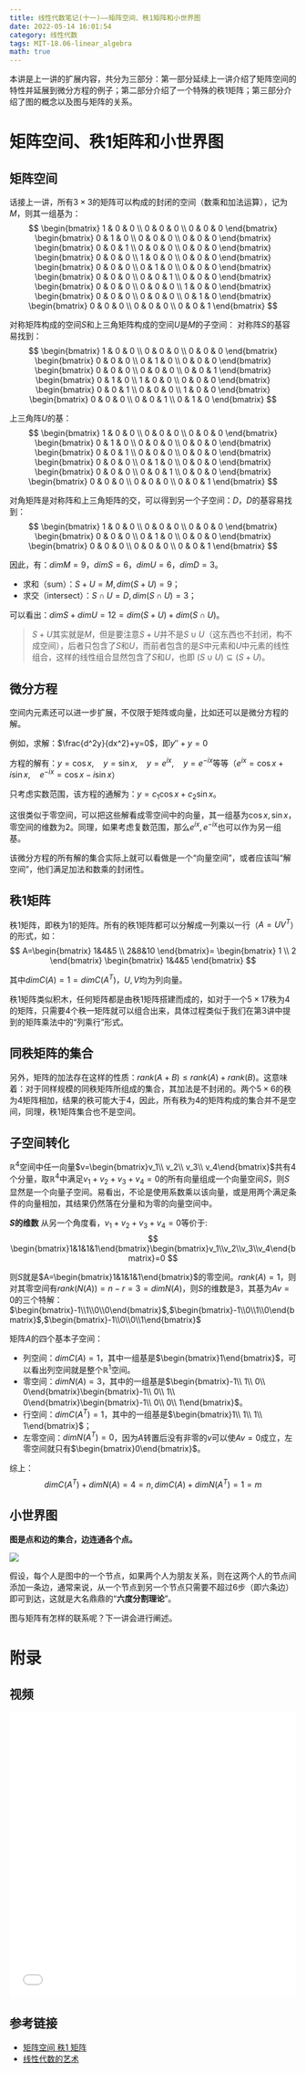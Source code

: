 ```yaml
---
title: 线性代数笔记(十一)——矩阵空间、秩1矩阵和小世界图
date: 2022-05-14 16:01:54
category: 线性代数
tags: MIT-18.06-linear_algebra
math: true
---
```


本讲是上一讲的扩展内容，共分为三部分：第一部分延续上一讲介绍了矩阵空间的特性并延展到微分方程的例子；第二部分介绍了一个特殊的秩1矩阵；第三部分介绍了图的概念以及图与矩阵的关系。

<!--more-->

# 矩阵空间、秩1矩阵和小世界图
## 矩阵空间
话接上一讲，所有$3\times 3$的矩阵可以构成的封闭的空间（数乘和加法运算），记为$M$，则其一组基为：
$$
\begin{bmatrix}
1 & 0 & 0 
\\ 0 & 0 & 0 
\\ 0 & 0 & 0 
\end{bmatrix}
\begin{bmatrix}
0 & 1 & 0 
\\ 0 & 0 & 0 
\\ 0 & 0 & 0 
\end{bmatrix}
\begin{bmatrix}
0 & 0 & 1 
\\ 0 & 0 & 0 
\\ 0 & 0 & 0 
\end{bmatrix} 
\begin{bmatrix}
0 & 0 & 0 
\\ 1 & 0 & 0 
\\ 0 & 0 & 0 
\end{bmatrix}
\begin{bmatrix}
0 & 0 & 0 
\\ 0 & 1 & 0 
\\ 0 & 0 & 0 
\end{bmatrix}
\begin{bmatrix}
0 & 0 & 0 
\\ 0 & 0 & 1 
\\ 0 & 0 & 0 
\end{bmatrix} 
\begin{bmatrix}
0 & 0 & 0 
\\ 0 & 0 & 0 
\\ 1 & 0 & 0 
\end{bmatrix}
\begin{bmatrix}
0 & 0 & 0 
\\ 0 & 0 & 0 
\\ 0 & 1 & 0 
\end{bmatrix}
\begin{bmatrix}
0 & 0 & 0 
\\ 0 & 0 & 0 
\\ 0 & 0 & 1 
\end{bmatrix}
$$

对称矩阵构成的空间$S$和上三角矩阵构成的空间$U$是$M$的子空间：
对称阵$S$的基容易找到：
$$
\begin{bmatrix}
1 & 0 & 0 
\\ 0 & 0 & 0 
\\ 0 & 0 & 0 
\end{bmatrix}
\begin{bmatrix}
0 & 0 & 0 
\\ 0 & 1 & 0 
\\ 0 & 0 & 0 
\end{bmatrix}
\begin{bmatrix}
0 & 0 & 0 
\\ 0 & 0 & 0
\\ 0 & 0 & 1 
\end{bmatrix} 
\begin{bmatrix}
0 & 1 & 0 
\\ 1 & 0 & 0 
\\ 0 & 0 & 0 
\end{bmatrix}
\begin{bmatrix}
0 & 0 & 1
\\ 0 & 0 & 0 
\\ 1 & 0 & 0 
\end{bmatrix}
\begin{bmatrix}
0 & 0 & 0 
\\ 0 & 0 & 1 
\\ 0 & 1 & 0 
\end{bmatrix}
$$

上三角阵$U$的基：
$$
\begin{bmatrix}
1 & 0 & 0 
\\ 0 & 0 & 0 
\\ 0 & 0 & 0 
\end{bmatrix}
\begin{bmatrix}
0 & 1 & 0 
\\ 0 & 0 & 0 
\\ 0 & 0 & 0 
\end{bmatrix}
\begin{bmatrix}
0 & 0 & 1 
\\ 0 & 0 & 0
\\ 0 & 0 & 0 
\end{bmatrix} 
\begin{bmatrix}
0 & 0 & 0 
\\ 0 & 1 & 0 
\\ 0 & 0 & 0 
\end{bmatrix}
\begin{bmatrix}
0 & 0 & 0
\\ 0 & 0 & 1 
\\ 0 & 0 & 0 
\end{bmatrix}
\begin{bmatrix}
0 & 0 & 0 
\\ 0 & 0 & 0
\\ 0 & 0 & 1 
\end{bmatrix}
$$

对角矩阵是对称阵和上三角矩阵的交，可以得到另一个子空间：$D$，$D$的基容易找到：
$$
\begin{bmatrix}
1 & 0 & 0 
\\ 0 & 0 & 0 
\\ 0 & 0 & 0 
\end{bmatrix}
\begin{bmatrix}
0 & 0 & 0 
\\ 0 & 1 & 0 
\\ 0 & 0 & 0 
\end{bmatrix}
\begin{bmatrix}
0 & 0 & 0 
\\ 0 & 0 & 0 
\\ 0 & 0 & 1 
\end{bmatrix} 
$$

因此，有：$dim M=9$，$dim S=6$，$dim U=6$，$dim D=3$。

- 求和（sum）：$S+U=M, dim(S+U)=9$；
- 求交（intersect）：$S \cap U=D, dim(S \cap U)=3$；

可以看出：$dim S + dim U=12=dim(S+U) + dim(S \cap U)$。

> $S+U$其实就是$M$，但是要注意$S+U$并不是$S \cup U$（这东西也不封闭，构不成空间），后者只包含了$S$和$U$，而前者包含的是$S$中元素和$U$中元素的线性组合，这样的线性组合显然包含了$S$和$U$，也即 $(S \cup U) \subseteq (S + U)$。

## 微分方程
空间内元素还可以进一步扩展，不仅限于矩阵或向量，比如还可以是微分方程的解。

例如，求解：$\frac{d^2y}{dx^2}+y=0$，即$y''+y=0$

方程的解有：$y=\cos{x}, \quad y=\sin{x}, \quad y=e^{ix}, \quad y=e^{-ix}$等等（$e^{ix}=\cos{x}+i\sin{x}, \quad e^{-ix}=\cos{x}-i\sin{x}$）

只考虑实数范围，该方程的通解为：$y=c_1 \cos{x} + c_2 \sin{x}$。

这很类似于零空间，可以把这些解看成零空间中的向量，其一组基为$\cos{x}, \sin{x}$，零空间的维数为2。同理，如果考虑复数范围，那么$e^{ix}, e^{-ix}$也可以作为另一组基。

该微分方程的所有解的集合实际上就可以看做是一个“向量空间”，或者应该叫“解空间”，他们满足加法和数乘的封闭性。

## 秩1矩阵
秩$1$矩阵，即秩为$1$的矩阵。所有的秩$1$矩阵都可以分解成一列乘以一行（$A=UV^T$）的形式，如：
$$
A=\begin{bmatrix}
1&4&5
\\ 2&8&10
\end{bmatrix}=
\begin{bmatrix}
1
\\ 2
\end{bmatrix}
\begin{bmatrix}
1&4&5
\end{bmatrix}
$$

其中$dimC(A)=1=dimC(A^T)$，$U, V$均为列向量。

秩$1$矩阵类似积木，任何矩阵都是由秩$1$矩阵搭建而成的，如对于一个$5 \times 17$秩为$4$的矩阵，只需要$4$个秩一矩阵就可以组合出来，具体过程类似于我们在第3讲中提到的矩阵乘法中的“列乘行”形式。

## 同秩矩阵的集合
另外，矩阵的加法存在这样的性质：$rank(A+B) \le rank(A)+rank(B)$。这意味着：对于同样规模的同秩矩阵所组成的集合，其加法是不封闭的。两个$5\times 6$的秩为$4$矩阵相加，结果的秩可能大于$4$，因此，所有秩为$4$的矩阵构成的集合并不是空间，同理，秩$1$矩阵集合也不是空间。

## 子空间转化
$\mathbb{R}^4$空间中任一向量$v=\begin{bmatrix}v_1\\ v_2\\ v_3\\ v_4\end{bmatrix}$共有4个分量，取$\mathbb{R}^4$中满足$v_1+v_2+v_3+v_4=0$的所有向量组成一个向量空间$S$，则$S$显然是一个向量子空间。易看出，不论是使用系数乘以该向量，或是用两个满足条件的向量相加，其结果仍然落在分量和为零的向量空间中。

**$S$的维数**
从另一个角度看，$v_1+v_2+v_3+v_4=0$等价于:
$$
\begin{bmatrix}1&1&1&1\end{bmatrix}\begin{bmatrix}v_1\\v_2\\v_3\\v_4\end{bmatrix}=0
$$

则$S$就是$A=\begin{bmatrix}1&1&1&1\end{bmatrix}$的零空间。$rank(A)=1$，则对其零空间有$rank(N(A))=n-r=3=dim N(A)$，则$S$的维数是$3$，其基为$Av=0$的三个特解：$\begin{bmatrix}-1\\1\\0\\0\end{bmatrix}$,$\begin{bmatrix}-1\\0\\1\\0\end{bmatrix}$,$\begin{bmatrix}-1\\0\\0\\1\end{bmatrix}$

矩阵$A$的四个基本子空间：

- 列空间：$dim C(A)=1$，其中一组基是$\begin{bmatrix}1\end{bmatrix}$，可以看出列空间就是整个$\mathbb{R}^1$空间。
- 零空间：$dim N(A)=3$，其中的一组基是$\begin{bmatrix}-1\\ 1\\ 0\\ 0\end{bmatrix}\begin{bmatrix}-1\\ 0\\ 1\\ 0\end{bmatrix}\begin{bmatrix}-1\\ 0\\ 0\\ 1\end{bmatrix}$。
- 行空间：$dim C(A^T)=1$，其中的一组基是$\begin{bmatrix}1\\ 1\\ 1\\ 1\end{bmatrix}$；
- 左零空间：$dim N(A^T)=0$，因为$A$转置后没有非零的$v$可以使$Av=0$成立，左零空间就只有$\begin{bmatrix}0\end{bmatrix}$。

综上：
$$
dim C(A^T)+dim N(A)=4=n, dim C(A)+dim N(A^T)=1=m
$$ 

## 小世界图
**图是点和边的集合，边连通各个点。**

![](2022-05-14-16-41-56.png)

假设，每个人是图中的一个节点，如果两个人为朋友关系，则在这两个人的节点间添加一条边，通常来说，从一个节点到另一个节点只需要不超过$6$步（即六条边）即可到达，这就是大名鼎鼎的“**六度分割理论**”。

图与矩阵有怎样的联系呢？下一讲会进行阐述。

# 附录
## 视频
<iframe src="//player.bilibili.com/player.html?aid=382989698&bvid=BV16Z4y1U7oU&cid=569901788&p=11&autoplay=0" scrolling="no" border="0" width="100%" height="500" frameborder="no" framespacing="0" allowfullscreen="true"> </iframe>

## 参考链接

- [矩阵空间 秩1 矩阵](https://github.com/MLNLP-World/MIT-Linear-Algebra-Notes/blob/master/%5B11%5D%20%E7%9F%A9%E9%98%B5%E7%A9%BA%E9%97%B4%20%E7%A7%A91%20%E7%9F%A9%E9%98%B5/%E7%BA%BF%E6%80%A7%E4%BB%A3%E6%95%B011.pdf)
- [线性代数的艺术](https://github.com/kf-liu/The-Art-of-Linear-Algebra-zh-CN)